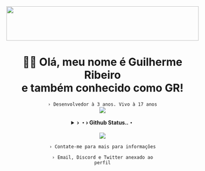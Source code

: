 <div align="center">

<img src="https://user-images.githubusercontent.com/61317250/193479171-c730acc2-defc-477c-82ff-b2400d073534.png" width="100%" height="90px" />

  # 👋🏻 Olá, meu nome é Guilherme Ribeiro<br>e também conhecido como <b>GR</b>!
  <code align=center>› Desenvolvedor à 3 anos. Vivo à 17 anos</code>
<br>
  <a href="https://sourceb.in/2AYgihfavN" alt="GR"><img src="https://skillicons.dev/icons?i=coffeescript,js,typescript,nodejs,firebase,mongo,discord,aws,html,css,sass,tailwind&theme=dark&perline=6"></a>
<br>
  <details>
    <summary><underline><b>› ・› Github Status..・</b></underline></summary>
    <table><tr><td style="padding: 0; width=50%">
      <img src="https://github-readme-stats.vercel.app/api/?username=GR-sh&show_icons=true&title_color=1c6cbf&text_color=246af9&bg_color=00000000&hide_border=true&icon_color=1c6cbf&hide_title=true&count_private=true" /></td>
      <td style="padding: 0; width=50%"><img src="https://github-readme-stats.vercel.app/api/top-langs/?username=GR-sh&show_icons=true&title_color=1c6cbf&text_color=246af9&bg_color=00000000&hide_border=true&icon_color=00000000&count_private=true" /></td></tr></table>
  </details> 
  <br>
  <a href="https://discord.com/users/424931675009712128" alt="GR"><img src="https://lanyard.cnrad.dev/api/424931675009712128" /></a>
  
  <code align=center>› Contate-me para mais para informações</code>
  
  <code align=center>› Email, Discord e Twitter anexado ao perfil</code>

</div>
